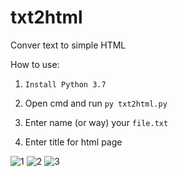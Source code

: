 # txt2html
Conver text to simple HTML

How to use:

1. `Install Python 3.7`

2. Open cmd and run `py txt2html.py`

3. Enter name (or way) your `file.txt`

4. Enter title for html page

![1](https://imgur.com/UyynJ1c.jpg)
![2](https://i.imgur.com/PN8J1J8.jpg)
![3](https://i.imgur.com/CxSzKIq.jpg)
